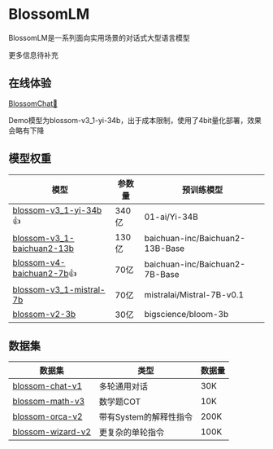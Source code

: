 # BlossomLM

BlossomLM是一系列面向实用场景的对话式大型语言模型

更多信息待补充

## 在线体验

[BlossomChat🚀](https://blossom-chat.com/)

Demo模型为blossom-v3_1-yi-34b，出于成本限制，使用了4bit量化部署，效果会略有下降

## 模型权重

| 模型                                                         | 参数量 | 预训练模型                      |
| ------------------------------------------------------------ | ------ | ------------------------------- |
| [blossom-v3_1-yi-34b](https://huggingface.co/Azure99/blossom-v3_1-yi-34b)👍 | 340亿  | 01-ai/Yi-34B                    |
| [blossom-v3_1-baichuan2-13b](https://huggingface.co/Azure99/blossom-v3_1-baichuan2-13b) | 130亿  | baichuan-inc/Baichuan2-13B-Base |
| [blossom-v4-baichuan2-7b](https://huggingface.co/Azure99/blossom-v4-baichuan2-7b)👍 | 70亿   | baichuan-inc/Baichuan2-7B-Base  |
| [blossom-v3_1-mistral-7b](https://huggingface.co/Azure99/blossom-v3_1-mistral-7b) | 70亿   | mistralai/Mistral-7B-v0.1       |
| [blossom-v2-3b](https://huggingface.co/Azure99/blossom-v2-3b) | 30亿   | bigscience/bloom-3b             |

## 数据集

| 数据集                                                       | 类型                   | 数据量 |
| ------------------------------------------------------------ | ---------------------- | ------ |
| [blossom-chat-v1](https://huggingface.co/datasets/Azure99/blossom-chat-v1) | 多轮通用对话           | 30K    |
| [blossom-math-v3](https://huggingface.co/datasets/Azure99/blossom-math-v3) | 数学题COT              | 10K    |
| [blossom-orca-v2](https://huggingface.co/datasets/Azure99/blossom-orca-v2) | 带有System的解释性指令 | 200K   |
| [blossom-wizard-v2](https://huggingface.co/datasets/Azure99/blossom-wizard-v2) | 更复杂的单轮指令       | 100K   |
